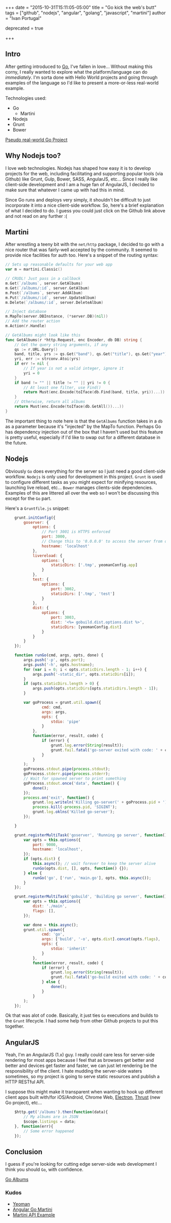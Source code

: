 +++
date = "2015-10-31T15:11:05-05:00"
title = "Go kick the web's butt"
tags = ["github", "nodejs", "angular", "golang", "javascript", "martini"]
author = "Ivan Portugal"

deprecated = true

+++

## Intro
After getting introduced to [Go](https://golang.org/), I've fallen in love... Without making this corny, I really wanted to explore what the platform/language can do *immediately*. I'm sorta done with Hello World projects and going through examples of the language so I'd like to present a more-or-less real-world example.

Technologies used:
- Go
	- Martini
- Nodejs
- Grunt
- Bower

[Pseudo real-world Go Project](https://github.com/ivanbportugal/go-albums)

## Why Nodejs too?
I love web technologies. Nodejs has shaped how easy it is to develop projects for the web, including facilitating and supporting popular tools (via Github) like Grunt, Gulp, Bower, SASS, AngularJS, etc... Since I really like client-side development and I am a huge fan of AngularJS, I decided to make sure that whatever I came up with had this in mind.

Since Go runs and deploys very simply, it shouldn't be difficult to just incorporate it into a nice client-side workflow. So, here's a brief explanation of what I decided to do. I guess you could just click on the Github link above and not read on any further :(

## Martini
After wrestling a teeny bit with the `net/http` package, I decided to go with a nice router that was fairly-well accepted by the community. It seemed to provide nice facilities for auth too. Here's a snippet of the routing syntax:

```go
// Sets up reasonable defaults for your web app
var m = martini.Classic()

// CRUDL! Just pass in a callback
m.Get(`/albums`, server.GetAlbums)
m.Get(`/albums/:id`, server.GetAlbum)
m.Post(`/albums`, server.AddAlbum)
m.Put(`/albums/:id`, server.UpdateAlbum)
m.Delete(`/albums/:id`, server.DeleteAlbum)

// Inject database
m.MapTo(server.DBInstance, (*server.DB)(nil))
// Add the router action
m.Action(r.Handle)

// GetAlbums might look like this
func GetAlbums(r *http.Request, enc Encoder, db DB) string {
	// Get the query string arguments, if any
	qs := r.URL.Query()
	band, title, yrs := qs.Get("band"), qs.Get("title"), qs.Get("year")
	yri, err := strconv.Atoi(yrs)
	if err != nil {
		// If year is not a valid integer, ignore it
		yri = 0
	}
	if band != "" || title != "" || yri != 0 {
		// At least one filter, use Find()
		return Must(enc.Encode(toIface(db.Find(band, title, yri))...))
	}
	// Otherwise, return all albums
	return Must(enc.Encode(toIface(db.GetAll())...))
}
```

The important thing to note here is that the `GetAlbums` function takes in a `db` as a parameter because it's "injected" by the MapTo function. Perhaps Go has dependency injection out of the box that I haven't used but this feature is pretty useful, especially if I'd like to swap out for a different database in the future.

## Nodejs
Obviously `Go` does everything for the server so I just need a good client-side workflow. `Nodejs` is only used for development in this project. `Grunt` is used to configure different tasks as you might expect for minifying resources, launching live reload, etc... `Bower` manages clients-side dependencies. Examples of this are littered all over the web so I won't be discussing this except for the `Go` part.

Here's a `Gruntfile.js` snippet:
```javascript
	grunt.initConfig({
		goserver: {
            options: {
                // Port 3001 is HTTPS enforced
                port: 3000,
                // Change this to '0.0.0.0' to access the server from outside.
                hostname: 'localhost'
            },
            livereload: {
                options: {
                    staticDirs: ['.tmp', yeomanConfig.app]
                }
            },
            test: {
                options: {
                    port: 3002,
                    staticDirs: ['.tmp', 'test']
                }
            },
            dist: {
                options: {
                    port: 3003,
                    dist: '<%= gobuild.dist.options.dist %>',
                    staticDirs: [yeomanConfig.dist]
                }
            }
        }
	});

    function runGo(cmd, args, opts, done) {
        args.push('-p', opts.port);
        args.push('-h', opts.hostname);
        for (var i = 0; i < opts.staticDirs.length - 1; i++) {
            args.push('-static_dir', opts.staticDirs[i]);
        }
        if (opts.staticDirs.length > 0) {
            args.push(opts.staticDirs[opts.staticDirs.length - 1]);
        }

        var goProcess = grunt.util.spawn({
                cmd: cmd,
                args: args,
                opts: {
                    stdio: 'pipe'
                }
            },
            function(error, result, code) {
                if (error) {
                    grunt.log.error(String(result));
                    grunt.fail.fatal('go-server exited with code: ' + code, 3);
                }
            }
        );
        goProcess.stdout.pipe(process.stdout);
        goProcess.stderr.pipe(process.stderr);
        // Wait for spawned server to print something
        goProcess.stdout.once('data', function() {
            done();
        });
        process.on('exit', function() {
            grunt.log.writeln('Killing go-server(' + goProcess.pid + ')...');
            process.kill(-process.pid, 'SIGINT');
            grunt.log.oklns('Killed go-server');
        });

    }

    grunt.registerMultiTask('goserver', 'Running go server', function() {
        var opts = this.options({
            port: 9000,
            hostname: 'localhost',
        });
        if (opts.dist) {
            this.async(); // wait forever to keep the server alive
            runGo(opts.dist, [], opts, function() {});
        } else {
            runGo('go', ['run', 'main.go'], opts, this.async());
        }
    });

    grunt.registerMultiTask('gobuild', 'Building go server', function() {
        var opts = this.options({
            dist: './main',
            flags: [],
        });

        var done = this.async();
        grunt.util.spawn({
                cmd: 'go',
                args: ['build', '-o', opts.dist].concat(opts.flags),
                opts: {
                    stdio: 'inherit'
                }
            },
            function(error, result, code) {
                if (error) {
                    grunt.log.error(String(result));
                    grunt.fail.fatal('go-build exited with code: ' + code, 3);
                } else {
                    done();
                }
            }
        );
    });
```
Ok that was alot of code. Basically, it just ties `Go` executions and builds to the `Grunt` lifecycle. I had some help from other Github projects to put this together.

## AngularJS
Yeah, I'm an AngularJS (1.x) guy. I really could care less for server-side rendering for most apps because I feel that as browsers get better and better and devices get faster and faster, we can just let rendering be the responsibility of the client. I hate mudding the server-side waters sometimes, so my project is going to serve static resources and publish a HTTP RESTful API.

I suppose this might make it transparent when wanting to hook up different client apps built with/for iOS/Android, Chrome Web, [Electron](http://electron.atom.io/), [Thrust](https://github.com/miketheprogrammer/go-thrust) (new Go project), etc...

```javascript
    $http.get('/albums').then(function(data){
        // My albums are in JSON
        $scope.listings = data;
    }, function(err){
        // Some error happened
    });
```

## Conclusion
I guess if you're looking for cutting edge server-side web development I think you should `Go`, with confidence.

[Go Albums](https://github.com/ivanbportugal/go-albums)

### Kudos
- [Yeoman](http://yeoman.io/)
- [Angular Go Martini](https://github.com/rayokota/generator-angular-go-martini)
- [Martini API Example](https://github.com/PuerkitoBio/martini-api-example)